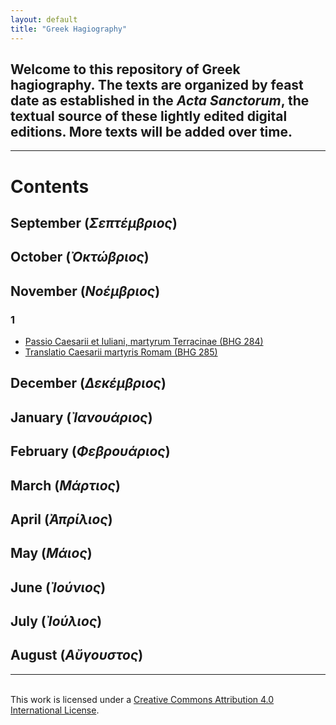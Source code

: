 ```yaml
---
layout: default
title: "Greek Hagiography"
---
```


## Welcome to this repository of Greek hagiography. The texts are organized by feast date as established in the *Acta Sanctorum*, the textual source of these lightly edited digital editions. More texts will be added over time.

---

# Contents

## September (*Σεπτέμβριος*)

## October (*Ὀκτώβριος*)

## November (*Νοέμβριος*)

### 1

- [Passio Caesarii et Iuliani, martyrum Terracinae (BHG 284)](https://cjkoepke1.github.io/greek-hagiography/texts/passio-caesarii)
- [Translatio Caesarii martyris Romam (BHG 285)](https://cjkoepke1.github.io/greek-hagiography/texts/translatio-caesarii)

## December (*Δεκέμβριος*)

## January (*Ἰανουάριος*)

## February (*Φεβρουάριος*)

## March (*Μάρτιος*)

## April (*Ἀπρίλιος*)

## May (*Μάιος*)

## June (*Ἰούνιος*)

## July (*Ἰούλιος*)

## August (*Αὔγουστος*)

---

<br />This work is licensed under a <a rel="license" href="http://creativecommons.org/licenses/by/4.0/">Creative Commons Attribution 4.0 International License</a>.

